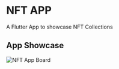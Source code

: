 # NFT APP

A Flutter App to showcase NFT Collections

## App Showcase

![NFT App Board](https://user-images.githubusercontent.com/60574717/189362490-16944b96-b403-452a-a733-3c89d6e15349.jpg)